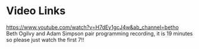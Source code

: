 # Video Links

https://www.youtube.com/watch?v=H7dEy1gcJ4w&ab_channel=betho
<br>Beth Ogilvy and Adam Simpson pair programming recording, it is 19 minutes so please just watch the first 7!!
